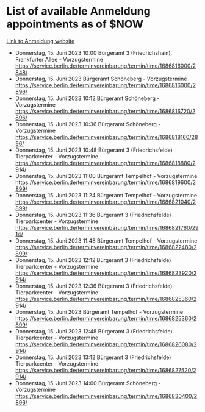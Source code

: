 # List of available Anmeldung appointments as of $NOW
[Link to Anmeldung website](https://service.berlin.de/terminvereinbarung/termin/tag.php?termin=1&anliegen[]=120686&dienstleisterlist=122210,122217,327316,122219,327312,122227,327314,122231,327346,122243,327348,122254,122252,329742,122260,329745,122262,329748,122271,327278,122273,327274,122277,327276,330436,122280,327294,122282,327290,122284,327292,122291,327270,122285,327266,122286,327264,122296,327268,150230,329760,122297,327286,122294,327284,122312,329763,122314,329775,122304,327330,122311,327334,122309,327332,317869,122281,327352,122279,329772,122283,122276,327324,122274,327326,122267,329766,122246,327318,122251,327320,122257,327322,122208,327298,122226,327300&herkunft=http%3A%2F%2Fservice.berlin.de%2Fdienstleistung%2F120686%2F)
- Donnerstag, 15. Juni 2023 10:00 Bürgeramt 3 (Friedrichshain), Frankfurter Allee - Vorzugstermine https://service.berlin.de/terminvereinbarung/termin/time/1686816000/2848/
- Donnerstag, 15. Juni 2023  Bürgeramt Schöneberg - Vorzugstermine https://service.berlin.de/terminvereinbarung/termin/time/1686816000/2896/
- Donnerstag, 15. Juni 2023 10:12 Bürgeramt Schöneberg - Vorzugstermine https://service.berlin.de/terminvereinbarung/termin/time/1686816720/2896/
- Donnerstag, 15. Juni 2023 10:36 Bürgeramt Schöneberg - Vorzugstermine https://service.berlin.de/terminvereinbarung/termin/time/1686818160/2896/
- Donnerstag, 15. Juni 2023 10:48 Bürgeramt 3 (Friedrichsfelde) Tierparkcenter - Vorzugstermine https://service.berlin.de/terminvereinbarung/termin/time/1686818880/2914/
- Donnerstag, 15. Juni 2023 11:00 Bürgeramt Tempelhof - Vorzugstermine https://service.berlin.de/terminvereinbarung/termin/time/1686819600/2899/
- Donnerstag, 15. Juni 2023 11:24 Bürgeramt Tempelhof - Vorzugstermine https://service.berlin.de/terminvereinbarung/termin/time/1686821040/2899/
- Donnerstag, 15. Juni 2023 11:36 Bürgeramt 3 (Friedrichsfelde) Tierparkcenter - Vorzugstermine https://service.berlin.de/terminvereinbarung/termin/time/1686821760/2914/
- Donnerstag, 15. Juni 2023 11:48 Bürgeramt Tempelhof - Vorzugstermine https://service.berlin.de/terminvereinbarung/termin/time/1686822480/2899/
- Donnerstag, 15. Juni 2023 12:12 Bürgeramt 3 (Friedrichsfelde) Tierparkcenter - Vorzugstermine https://service.berlin.de/terminvereinbarung/termin/time/1686823920/2914/
- Donnerstag, 15. Juni 2023 12:36 Bürgeramt 3 (Friedrichsfelde) Tierparkcenter - Vorzugstermine https://service.berlin.de/terminvereinbarung/termin/time/1686825360/2914/
- Donnerstag, 15. Juni 2023  Bürgeramt Tempelhof - Vorzugstermine https://service.berlin.de/terminvereinbarung/termin/time/1686825360/2899/
- Donnerstag, 15. Juni 2023 12:48 Bürgeramt 3 (Friedrichsfelde) Tierparkcenter - Vorzugstermine https://service.berlin.de/terminvereinbarung/termin/time/1686826080/2914/
- Donnerstag, 15. Juni 2023 13:12 Bürgeramt 3 (Friedrichsfelde) Tierparkcenter - Vorzugstermine https://service.berlin.de/terminvereinbarung/termin/time/1686827520/2914/
- Donnerstag, 15. Juni 2023 14:00 Bürgeramt Schöneberg - Vorzugstermine https://service.berlin.de/terminvereinbarung/termin/time/1686830400/2896/
